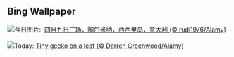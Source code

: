 ## Bing Wallpaper
![](https://www.bing.com/th?id=OHR.TaorminaSquare_ZH-CN0273325652_UHD.jpg&w=1000)今日图片: &nbsp;[四月九日广场，陶尔米纳，西西里岛，意大利 (© rudi1976/Alamy)](https://www.bing.com/th?id=OHR.TaorminaSquare_ZH-CN0273325652_UHD.jpg)
<br><br/>
![](https://www.bing.com/th?id=OHR.GeckoLeaf_EN-US4138920498_UHD.jpg&w=1000)Today: [Tiny gecko on a leaf (© Darren Greenwood/Alamy)](https://www.bing.com/th?id=OHR.GeckoLeaf_EN-US4138920498_UHD.jpg)
<br><br/>
